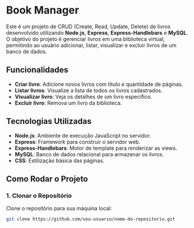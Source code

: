 # Book Manager

Este é um projeto de CRUD (Create, Read, Update, Delete) de livros desenvolvido utilizando **Node.js**, **Express**, **Express-Handlebars** e **MySQL**. O objetivo do projeto é gerenciar livros em uma biblioteca virtual, permitindo ao usuário adicionar, listar, visualizar e excluir livros de um banco de dados.

## Funcionalidades

- **Criar livro**: Adicione novos livros com título e quantidade de páginas.
- **Listar livros**: Visualize a lista de todos os livros cadastrados.
- **Visualizar livro**: Veja os detalhes de um livro específico.
- **Excluir livro**: Remova um livro da biblioteca.

## Tecnologias Utilizadas

- **Node.js**: Ambiente de execução JavaScript no servidor.
- **Express**: Framework para construir o servidor web.
- **Express-Handlebars**: Motor de template para renderizar as views.
- **MySQL**: Banco de dados relacional para armazenar os livros.
- **CSS**: Estilização básica das páginas.

## Como Rodar o Projeto

### 1. Clonar o Repositório

Clone o repositório para sua máquina local:

```bash
git clone https://github.com/seu-usuario/nome-do-repositorio.git
